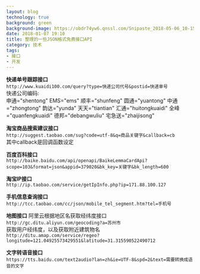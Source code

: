 ```yaml
---
layout: blog
technology: true
background: green
background-image: https://obdr74yw6.qnssl.com/Snipaste_2018-05-06_10-15-28.png
date: 2018-01-07 19:10
title: 整理的一些JSON格式免费接口API 
category: 技术
tags:
- 接口
- 开发
---
```


**快递单号跟踪接口**  
`http://www.kuaidi100.com/query?type=快递公司代号&postid=快递单号`  
快递公司编码:  
申通="shentong" EMS="ems" 顺丰="shunfeng" 圆通="yuantong" 中通="zhongtong" 韵达="yunda"
天天="tiantian" 汇通="huitongkuaidi" 全峰="quanfengkuaidi" 德邦="debangwuliu" 宅急送="zhaijisong"  


**淘宝商品搜索建议接口**  
`http://suggest.taobao.com/sug?code=utf-8&q=商品关键字&callback=cb`  
其中callback是回调函数设定  

 
**百度百科接口**  
`http://baike.baidu.com/api/openapi/BaikeLemmaCardApi?scope=103&format=json&appid=379020&bk_key=关键字&bk_length=600`  


**淘宝IP接口**  
`http://ip.taobao.com/service/getIpInfo.php?ip=171.88.100.127`  


**手机信息查询接口**  
`http://tcc.taobao.com/cc/json/mobile_tel_segment.htm?tel=手机号`  


**地图接口**
阿里云根据地区名获取经纬度接口   
`http://gc.ditu.aliyun.com/geocoding?a=苏州市`  
获取用户经纬度，以及获取附近建筑物名  
`http://ditu.amap.com/service/regeo?longitude=121.04925573429551&latitude=31.315590522490712`  


**文字转语音接口**  
`https://tts.baidu.com/text2audio?lan=zh&ie=UTF-8&spd=2&text=需要转换成语音的文字`